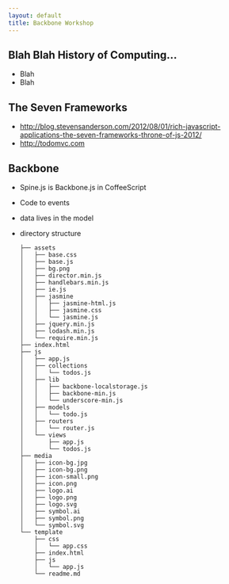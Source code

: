 ```yaml
---
layout: default
title: Backbone Workshop
---
```


## Blah Blah History of Computing...

* Blah
* Blah

## The Seven Frameworks

* http://blog.stevensanderson.com/2012/08/01/rich-javascript-applications-the-seven-frameworks-throne-of-js-2012/
* http://todomvc.com

## Backbone

* Spine.js is Backbone.js in CoffeeScript
* Code to events
* data lives in the model
* directory structure


      ├── assets
      │   ├── base.css
      │   ├── base.js
      │   ├── bg.png
      │   ├── director.min.js
      │   ├── handlebars.min.js
      │   ├── ie.js
      │   ├── jasmine
      │   │   ├── jasmine-html.js
      │   │   ├── jasmine.css
      │   │   └── jasmine.js
      │   ├── jquery.min.js
      │   ├── lodash.min.js
      │   └── require.min.js
      ├── index.html
      ├── js
      │   ├── app.js
      │   ├── collections
      │   │   └── todos.js
      │   ├── lib
      │   │   ├── backbone-localstorage.js
      │   │   ├── backbone-min.js
      │   │   └── underscore-min.js
      │   ├── models
      │   │   └── todo.js
      │   ├── routers
      │   │   └── router.js
      │   └── views
      │       ├── app.js
      │       └── todos.js
      ├── media
      │   ├── icon-bg.jpg
      │   ├── icon-bg.png
      │   ├── icon-small.png
      │   ├── icon.png
      │   ├── logo.ai
      │   ├── logo.png
      │   ├── logo.svg
      │   ├── symbol.ai
      │   ├── symbol.png
      │   └── symbol.svg
      └── template
          ├── css
          │   └── app.css
          ├── index.html
          ├── js
          │   └── app.js
          └── readme.md
